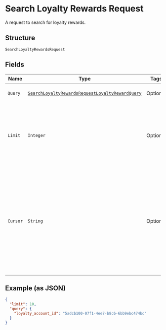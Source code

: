 
# Search Loyalty Rewards Request

A request to search for loyalty rewards.

## Structure

`SearchLoyaltyRewardsRequest`

## Fields

| Name | Type | Tags | Description | Getter |
|  --- | --- | --- | --- | --- |
| `Query` | [`SearchLoyaltyRewardsRequestLoyaltyRewardQuery`](../../doc/models/search-loyalty-rewards-request-loyalty-reward-query.md) | Optional | The set of search requirements. | SearchLoyaltyRewardsRequestLoyaltyRewardQuery getQuery() |
| `Limit` | `Integer` | Optional | The maximum number of results to return in the response. The default value is 30.<br>**Constraints**: `>= 1`, `<= 30` | Integer getLimit() |
| `Cursor` | `String` | Optional | A pagination cursor returned by a previous call to<br>this endpoint. Provide this to retrieve the next set of<br>results for the original query.<br>For more information,<br>see [Pagination](../../https://developer.squareup.com/docs/basics/api101/pagination). | String getCursor() |

## Example (as JSON)

```json
{
  "limit": 10,
  "query": {
    "loyalty_account_id": "5adcb100-07f1-4ee7-b8c6-6bb9ebc474bd"
  }
}
```


